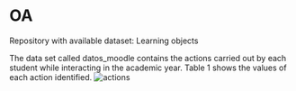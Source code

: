 # OA
Repository with available dataset: Learning objects

The data set called datos_moodle contains the actions carried out by each student while interacting in the academic year. Table 1 shows the values ​​of each action identified.
![actions](https://user-images.githubusercontent.com/129623315/231536852-17f8f6f7-7b65-4e8f-9c1f-6b6f1a16945a.png)
